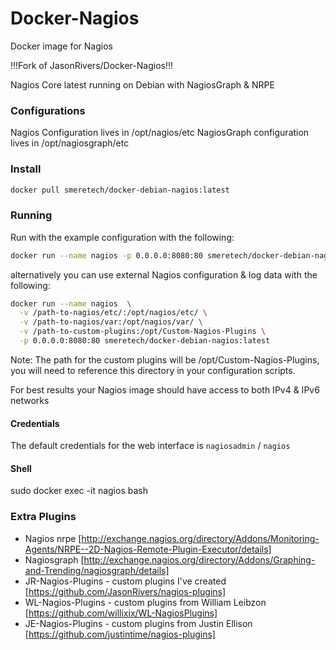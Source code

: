 # Docker-Nagios
Docker image for Nagios

!!!Fork of JasonRivers/Docker-Nagios!!!

Nagios Core latest running on Debian with NagiosGraph & NRPE

### Configurations
Nagios Configuration lives in /opt/nagios/etc
NagiosGraph configuration lives in /opt/nagiosgraph/etc

### Install

```sh
docker pull smeretech/docker-debian-nagios:latest
```

### Running

Run with the example configuration with the following:

```sh
docker run --name nagios -p 0.0.0.0:8080:80 smeretech/docker-debian-nagios:latest
```

alternatively you can use external Nagios configuration & log data with the following:

```sh
docker run --name nagios  \
  -v /path-to-nagios/etc/:/opt/nagios/etc/ \
  -v /path-to-nagios/var:/opt/nagios/var/ \
  -v /path-to-custom-plugins:/opt/Custom-Nagios-Plugins \
  -p 0.0.0.0:8080:80 smeretech/docker-debian-nagios:latest
```

Note: The path for the custom plugins will be /opt/Custom-Nagios-Plugins, you will need to reference this directory in your configuration scripts.

For best results your Nagios image should have access to both IPv4 & IPv6 networks 

#### Credentials

The default credentials for the web interface is `nagiosadmin` / `nagios`

#### Shell

sudo docker exec -it nagios bash

### Extra Plugins

* Nagios nrpe [http://exchange.nagios.org/directory/Addons/Monitoring-Agents/NRPE--2D-Nagios-Remote-Plugin-Executor/details]
* Nagiosgraph [http://exchange.nagios.org/directory/Addons/Graphing-and-Trending/nagiosgraph/details]
* JR-Nagios-Plugins -  custom plugins I've created [https://github.com/JasonRivers/nagios-plugins]
* WL-Nagios-Plugins -  custom plugins from William Leibzon [https://github.com/willixix/WL-NagiosPlugins]
* JE-Nagios-Plugins -  custom plugins from Justin Ellison [https://github.com/justintime/nagios-plugins]


